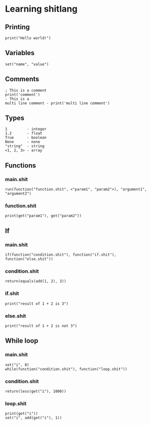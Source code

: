 # Learning shitlang
## Printing
```
print("Hello world!")
```

## Variables
```
set("name", "value")
```

## Comments
```
; This is a comment
print('comment')
- This is a
multi line comment - print('multi line comment')
```

## Types
```
1         - integer
1.2       - float
True      - boolean
None      - none
"string"  - string
<1, 2, 3> - array
```

## Functions
### main.shit
```
run(function("function.shit", <"param1", "param2">), "argument1", "argument2")
```

### function.shit
```
print(get("param1"), get("param2"))
```

## If
### main.shit
```
if(function("condition.shit"), function("if.shit"), function("else.shit"))
```

### condition.shit
```
return(equals(add(1, 2), 3))
```

### if.shit
```
print("result of 1 + 2 is 3")
```

### else.shit
```
print("result of 1 + 2 is not 3")
```

## While loop
### main.shit
```
set("i", 0)
while(function("condition.shit"), function("loop.shit"))
```

### condition.shit
```
return(less(get("i"), 1000))
```

### loop.shit
```
print(get("i"))
set("i", add(get("i"), 1))
```